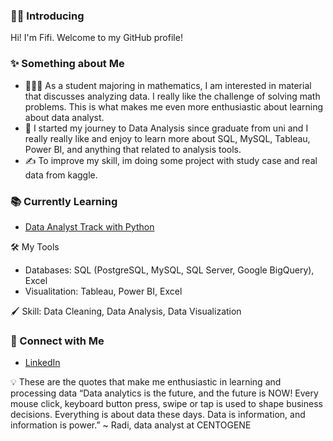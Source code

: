 ### 🙌🏻 Introducing

Hi! I'm Fifi. Welcome to my GitHub profile! 

### ✨ Something about Me
* 🙋🏻‍♀️ As a student majoring in mathematics, I am interested in material that discusses analyzing data. I really like the challenge of solving math problems. This is what makes me even more enthusiastic about learning about data analyst.
* 📝 I started my journey to Data Analysis since graduate from uni and I really really like and enjoy to learn more about SQL, MySQL, Tableau, Power BI, and anything that related to analysis tools.
* ✍️ To improve my skill, im doing some project with study case and real data from kaggle. 

### 📚 Currently Learning
* [Data Analyst Track with Python](https://www.datacamp.com/tracks/data-analyst-with-python)

🛠️ My Tools
* Databases: SQL (PostgreSQL, MySQL, SQL Server, Google BigQuery), Excel
* Visualitation: Tableau, Power BI, Excel
    
🖌 Skill: Data Cleaning, Data Analysis, Data Visualization

### 🤝 Connect with Me
- [LinkedIn](https://www.linkedin.com/in/fifinatalia)

💡 These are the quotes that make me enthusiastic in learning and processing data
“Data analytics is the future, and the future is NOW! Every mouse click, keyboard button press, swipe or tap is used to shape business decisions. Everything is about data these days. Data is information, and information is power.”
~ Radi, data analyst at CENTOGENE

